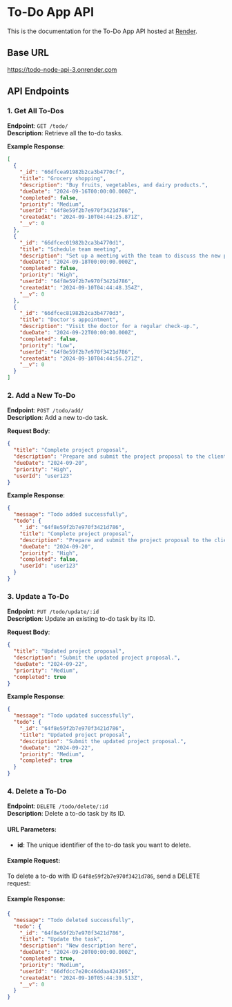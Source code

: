 # To-Do App API

This is the documentation for the To-Do App API hosted at [Render](https://todo-node-api-3.onrender.com).

## Base URL
https://todo-node-api-3.onrender.com

## API Endpoints

### 1. Get All To-Dos

**Endpoint**: `GET /todo/`\
**Description**: Retrieve all the to-do tasks.  

**Example Response**:
```json
[
  {
    "_id": "66dfcea91982b2ca3b4770cf",
    "title": "Grocery shopping",
    "description": "Buy fruits, vegetables, and dairy products.",
    "dueDate": "2024-09-16T00:00:00.000Z",
    "completed": false,
    "priority": "Medium",
    "userId": "64f8e59f2b7e970f3421d786",
    "createdAt": "2024-09-10T04:44:25.871Z",
    "__v": 0
  },
  {
    "_id": "66dfcec01982b2ca3b4770d1",
    "title": "Schedule team meeting",
    "description": "Set up a meeting with the team to discuss the new project.",
    "dueDate": "2024-09-18T00:00:00.000Z",
    "completed": false,
    "priority": "High",
    "userId": "64f8e59f2b7e970f3421d786",
    "createdAt": "2024-09-10T04:44:48.354Z",
    "__v": 0
  },
  {
    "_id": "66dfcec81982b2ca3b4770d3",
    "title": "Doctor's appointment",
    "description": "Visit the doctor for a regular check-up.",
    "dueDate": "2024-09-22T00:00:00.000Z",
    "completed": false,
    "priority": "Low",
    "userId": "64f8e59f2b7e970f3421d786",
    "createdAt": "2024-09-10T04:44:56.271Z",
    "__v": 0
  }
]
```

### 2. Add a New To-Do

**Endpoint**: `POST /todo/add/`\
**Description**: Add a new to-do task.  

**Request Body**:
```json
{
  "title": "Complete project proposal",
  "description": "Prepare and submit the project proposal to the client.",
  "dueDate": "2024-09-20",
  "priority": "High",
  "userId": "user123"
}
```

**Example Response**:
```json
{
  "message": "Todo added successfully",
  "todo": {
    "_id": "64f8e59f2b7e970f3421d786",
    "title": "Complete project proposal",
    "description": "Prepare and submit the project proposal to the client.",
    "dueDate": "2024-09-20",
    "priority": "High",
    "completed": false,
    "userId": "user123"
  }
}
```

### 3. Update a To-Do

**Endpoint**: `PUT /todo/update/:id`\
**Description**: Update an existing to-do task by its ID.  

**Request Body**:
```json
{
  "title": "Updated project proposal",
  "description": "Submit the updated project proposal.",
  "dueDate": "2024-09-22",
  "priority": "Medium",
  "completed": true
}
```

**Example Response**:
```json
{
  "message": "Todo updated successfully",
  "todo": {
    "_id": "64f8e59f2b7e970f3421d786",
    "title": "Updated project proposal",
    "description": "Submit the updated project proposal.",
    "dueDate": "2024-09-22",
    "priority": "Medium",
    "completed": true
  }
}
```

### 4. Delete a To-Do

**Endpoint**: `DELETE /todo/delete/:id`  
**Description**: Delete a to-do task by its ID.  

#### URL Parameters:

- **id**: The unique identifier of the to-do task you want to delete.

#### Example Request:

To delete a to-do with ID `64f8e59f2b7e970f3421d786`, send a DELETE request:


#### Example Response:

```json
{
  "message": "Todo deleted successfully",
  "todo": {
    "_id": "64f8e59f2b7e970f3421d786",
    "title": "Update the task",
    "description": "New description here",
    "dueDate": "2024-09-20T00:00:00.000Z",
    "completed": true,
    "priority": "Medium",
    "userId": "66dfdcc7e20c46ddaa424205",
    "createdAt": "2024-09-10T05:44:39.513Z",
    "__v": 0
  }
}
```


 
